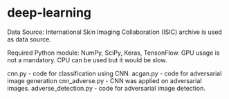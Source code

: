 # deep-learning

Data Source: International Skin Imaging Collaboration (ISIC) archive is used as data source. 

Required Python module: NumPy, SciPy, Keras, TensonFlow. GPU usage is not a mandatory. CPU can be used but it would be slow. 

cnn.py - code for classification using CNN.
acgan.py - code for adversarial image	generation 
cnn_adverse.py - CNN was applied on adversarial images.
adverse_detection.py - code for adversarial image detection.
